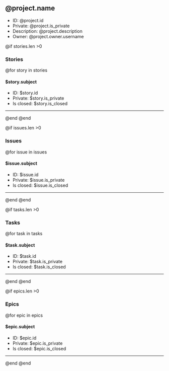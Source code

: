 
## @project.name
- ID: @project.id
- Private: @project.is_private
- Description: @project.description
- Owner: @project.owner.username

@if stories.len >0
### Stories
@for story in stories
#### $story.subject
- ID: $story.id
- Private: $story.is_private
- Is closed: $story.is_closed
---
@end
@end

@if issues.len >0
### Issues
@for issue in issues
#### $issue.subject
- ID: $issue.id
- Private: $issue.is_private
- Is closed: $issue.is_closed
---
@end
@end

@if tasks.len >0
### Tasks
@for task in tasks
#### $task.subject
- ID: $task.id
- Private: $task.is_private
- Is closed: $task.is_closed
---
@end
@end

@if epics.len >0

### Epics
@for epic in epics
#### $epic.subject
- ID: $epic.id
- Private: $epic.is_private
- Is closed: $epic.is_closed
---
@end
@end

